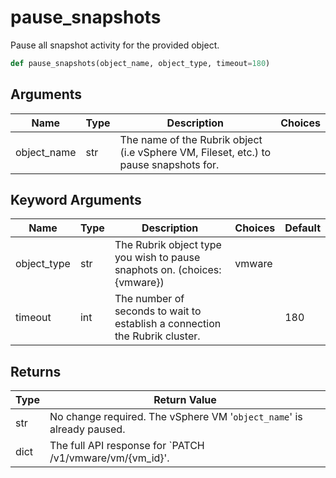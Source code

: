 # pause_snapshots

Pause all snapshot activity for the provided object.
```py
def pause_snapshots(object_name, object_type, timeout=180)
```

## Arguments
| Name        | Type | Description                                                                 | Choices |
|-------------|------|-----------------------------------------------------------------------------|---------|
| object_name  | str  | The name of the Rubrik object (i.e vSphere VM, Fileset, etc.) to pause snapshots for. |         |
## Keyword Arguments
| Name        | Type | Description                                                                 | Choices | Default |
|-------------|------|-----------------------------------------------------------------------------|---------|---------|
| object_type  | str  | The Rubrik object type you wish to pause snaphots on. (choices: {vmware}) |    vmware     |         |
| timeout  | int  | The number of seconds to wait to establish a connection the Rubrik cluster.  |         |    180     |

## Returns
| Type | Return Value                                                                                   |
|------|-----------------------------------------------------------------------------------------------|
| str  | No change required. The vSphere VM '`object_name`' is already paused. |
| dict  | The full API response for `PATCH /v1/vmware/vm/{vm_id}'. |
